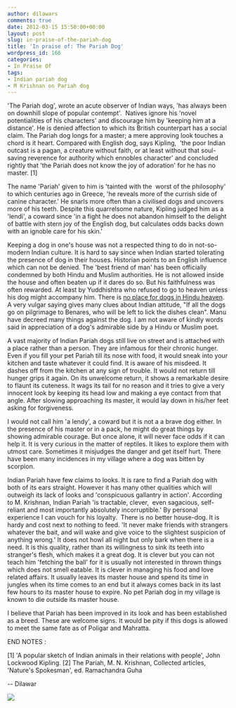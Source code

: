 ```yaml
---
author: dilawars
comments: true
date: 2012-03-15 15:50:00+00:00
layout: post
slug: in-praise-of-the-pariah-dog
title: 'In praise of: The Pariah Dog'
wordpress_id: 166
categories:
- In Praise Of
tags:
- Indian pariah dog
- M Krishnan on Pariah dog
---
```


'The Pariah dog', wrote an acute observer of Indian ways, 'has always been on downhill slope of popular contempt'.  Natives ignore his 'novel potentialities of his characters' and discourage him by 'keeping him at a distance'. He is denied affection to which its British counterpart has a social claim. The Pariah dog longs for a master; a mere approving look touches a chord is it heart. Compared with English dog, says Kipling,  'the poor Indian outcast is a pagan, a creature without faith, or at least without that soul-saving reverence for authority which ennobles character' and concluded rightly that 'the Pariah does not know the joy of adoration' for he has no master. [1]

<!-- more -->
The name 'Pariah' given to him is 'tainted with the  worst of the philosophy' to which centuries ago in Greece, 'he reveals more of the currish side of canine character.' He snarls more often than a civilised dogs and uncovers more of his teeth. Despite this quarrelsome nature, Kipling judged him as a 'lendi', a coward since 'in a fight he does not abandon himself to the delight of battle with stern joy of the English dog, but calculates odds backs down with an ignoble care for his skin.'

Keeping a dog in one's house was not a respected thing to do in not-so-modern Indian culture. It is hard to say since when Indian started tolerating the presence of dog in their houses. Historian points to an English influence which can not be denied. The 'best friend of man' has been officially condemned by both Hindu and Muslim authorities. He is not allowed inside the house and often beaten up if it dares do so. But his faithfulness was often rewarded. At least by Yuddhishtra who refused to go to heaven unless his dog might accompany him. There is [no place for dogs in Hindu heaven](http://www.imdb.com/title/tt0096787/). A very vulgar saying gives many clues about Indian attitude, "If all the dogs go on pilgrimage to Benares, who will be left to lick the dishes clean". Manu have decreed many things against the dog. I am not aware of kindly words said in appreciation of a dog's admirable side by a Hindu or Muslim poet.

A vast majority of Indian Pariah dogs still live on street and is attached with a place rather than a person. They are infamous for their chronic hunger. Even if you fill your pet Pariah till its nose with food, it would sneak into your kitchen and taste whatever it could find. It is aware of his misdeed. It dashes off from the kitchen at any sign of trouble. It would not return till hunger grips it again. On its unwelcome return, it shows a remarkable desire to flaunt its cuteness. It wags its tail for no reason and it tries to give a very innocent look by keeping its head low and making a eye contact from that angle. After slowing approaching its master, it would lay down in his/her feet asking for forgiveness.

I would not call him 'a lendy', a coward but it is not a a brave dog either. In the presence of his master or in a pack, he might do great things by showing admirable courage. But once alone, it will never face odds if it can help it. It is very curious in the matter of reptiles. It likes to explore them with utmost care. Sometimes it misjudges the danger and get itself hurt. There have been many incidences in my village where a dog was bitten by scorpion.

Indian Pariah have few claims to looks. It is rare to find a Pariah dog with both of its ears straight. However it has many other qualities which will outweigh its lack of looks and 'conspicuous gallantry in action'. According to M. Krishnan, Indian Pariah 'is tractable, clever,  even sagacious, self-reliant and most importantly absolutely incorruptible.' By personal experience I can vouch for his loyalty.  There is no better house-dog. It is hardy and cost next to nothing to feed. 'It never make friends with strangers whatever the bait, and will wake and give voice to the slightest suspicion of anything wrong.' It does not howl all night but only bark when there is a need. It is this quality, rather than its willingness to sink its teeth into stranger's flesh, which makes it a great dog. It is clever but you can not teach him 'fetching the ball' for it is usually not interested in thrown things which does not smell eatable. It is clever in managing his food and love related affairs. It usually leaves its master house and spend its time in jungles when its time comes to an end but it always comes back in its last few hours to its master house to expire. No pet Pariah dog in my village is known to die outside its master house.

I believe that Pariah has been improved in its look and has been established as a breed. These are welcome signs. It would be pity if this dogs is allowed to meet the same fate as of Poligar and Mahratta.

END NOTES :

[1] 'A popular sketch of Indian animals in their relations with people', John Lockwood Kipling.
[2] The Pariah, M. N. Krishnan, Collected articles, 'Nature's Spokesman', ed. Ramachandra Guha

--
Dilawar








![](https://blogger.googleusercontent.com/tracker/3794193585985230867-693691403159396864?l=dilawarsays.blogspot.com)
